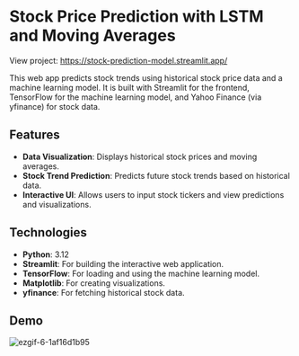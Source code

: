 # Stock Price Prediction with LSTM and Moving Averages
View project: https://stock-prediction-model.streamlit.app/

This web app predicts stock trends using historical stock price data and a machine learning model. It is built with Streamlit for the frontend, TensorFlow for the machine learning model, and Yahoo Finance (via yfinance) for stock data.

## Features

- **Data Visualization**: Displays historical stock prices and moving averages.
- **Stock Trend Prediction**: Predicts future stock trends based on historical data.
- **Interactive UI**: Allows users to input stock tickers and view predictions and visualizations.

## Technologies

- **Python**: 3.12
- **Streamlit**: For building the interactive web application.
- **TensorFlow**: For loading and using the machine learning model.
- **Matplotlib**: For creating visualizations.
- **yfinance**: For fetching historical stock data.

## Demo
  
![ezgif-6-1af16d1b95](https://github.com/user-attachments/assets/0fcbce89-cae4-4b35-ab07-e3eb33690768)
